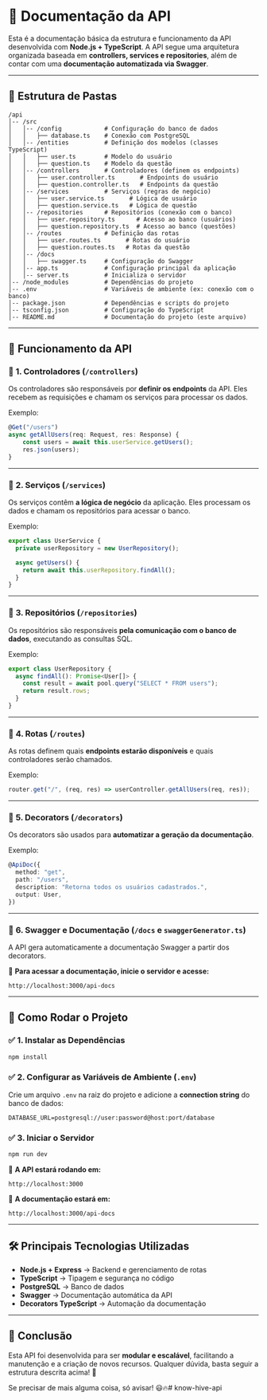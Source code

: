 # 📘 **Documentação da API**

Esta é a documentação básica da estrutura e funcionamento da API desenvolvida com **Node.js + TypeScript**. A API segue uma arquitetura organizada baseada em **controllers, services e repositories**, além de contar com uma **documentação automatizada via Swagger**.

---

## 📂 **Estrutura de Pastas**

```
/api
│-- /src
│   │-- /config            # Configuração do banco de dados
│   │   ├── database.ts    # Conexão com PostgreSQL
│   │-- /entities          # Definição dos modelos (classes TypeScript)
│   │   ├── user.ts        # Modelo do usuário
│   │   ├── question.ts    # Modelo da questão
│   │-- /controllers       # Controladores (definem os endpoints)
│   │   ├── user.controller.ts       # Endpoints do usuário
│   │   ├── question.controller.ts   # Endpoints da questão
│   │-- /services          # Serviços (regras de negócio)
│   │   ├── user.service.ts       # Lógica de usuário
│   │   ├── question.service.ts   # Lógica de questão
│   │-- /repositories      # Repositórios (conexão com o banco)
│   │   ├── user.repository.ts      # Acesso ao banco (usuários)
│   │   ├── question.repository.ts  # Acesso ao banco (questões)
│   │-- /routes            # Definição das rotas
│   │   ├── user.routes.ts       # Rotas do usuário
│   │   ├── question.routes.ts   # Rotas da questão
│   │-- /docs
│   │   ├── swagger.ts     # Configuração do Swagger
│   │-- app.ts             # Configuração principal da aplicação
│   │-- server.ts          # Inicializa o servidor
│-- /node_modules          # Dependências do projeto
│-- .env                   # Variáveis de ambiente (ex: conexão com o banco)
│-- package.json           # Dependências e scripts do projeto
│-- tsconfig.json          # Configuração do TypeScript
│-- README.md              # Documentação do projeto (este arquivo)
```

---

## 🚀 **Funcionamento da API**

### 📌 **1. Controladores (`/controllers`)**
Os controladores são responsáveis por **definir os endpoints** da API. Eles recebem as requisições e chamam os serviços para processar os dados.

Exemplo:
```ts
@Get("/users")
async getAllUsers(req: Request, res: Response) {
    const users = await this.userService.getUsers();
    res.json(users);
}
```

---

### 📌 **2. Serviços (`/services`)**
Os serviços contêm **a lógica de negócio** da aplicação. Eles processam os dados e chamam os repositórios para acessar o banco.

Exemplo:
```ts
export class UserService {
  private userRepository = new UserRepository();

  async getUsers() {
    return await this.userRepository.findAll();
  }
}
```

---

### 📌 **3. Repositórios (`/repositories`)**
Os repositórios são responsáveis **pela comunicação com o banco de dados**, executando as consultas SQL.

Exemplo:
```ts
export class UserRepository {
  async findAll(): Promise<User[]> {
    const result = await pool.query("SELECT * FROM users");
    return result.rows;
  }
}
```

---

### 📌 **4. Rotas (`/routes`)**
As rotas definem quais **endpoints estarão disponíveis** e quais controladores serão chamados.

Exemplo:
```ts
router.get("/", (req, res) => userController.getAllUsers(req, res));
```

---

### 📌 **5. Decorators (`/decorators`)**
Os decorators são usados para **automatizar a geração da documentação**.

Exemplo:
```ts
@ApiDoc({
  method: "get",
  path: "/users",
  description: "Retorna todos os usuários cadastrados.",
  output: User,
})
```

---

### 📌 **6. Swagger e Documentação (`/docs` e `swaggerGenerator.ts`)**
A API gera automaticamente a documentação Swagger a partir dos decorators.

📌 **Para acessar a documentação, inicie o servidor e acesse:**
```
http://localhost:3000/api-docs
```

---

## 🎯 **Como Rodar o Projeto**
### ✅ **1. Instalar as Dependências**
```sh
npm install
```

### ✅ **2. Configurar as Variáveis de Ambiente (`.env`)**
Crie um arquivo `.env` na raiz do projeto e adicione a **connection string** do banco de dados:

```
DATABASE_URL=postgresql://user:password@host:port/database
```

### ✅ **3. Iniciar o Servidor**
```sh
npm run dev
```

📌 **A API estará rodando em:**  
```
http://localhost:3000
```

📌 **A documentação estará em:**  
```
http://localhost:3000/api-docs
```

---

## 🛠 **Principais Tecnologias Utilizadas**
- **Node.js + Express** → Backend e gerenciamento de rotas
- **TypeScript** → Tipagem e segurança no código
- **PostgreSQL** → Banco de dados
- **Swagger** → Documentação automática da API
- **Decorators TypeScript** → Automação da documentação

---

## 🎉 **Conclusão**
Esta API foi desenvolvida para ser **modular e escalável**, facilitando a manutenção e a criação de novos recursos. Qualquer dúvida, basta seguir a estrutura descrita acima! 🚀

Se precisar de mais alguma coisa, só avisar! 😃🔥#   k n o w - h i v e - a p i 
 
 